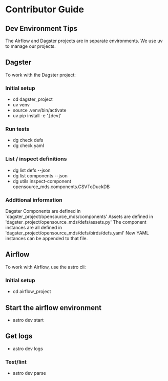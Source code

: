 # Contributor Guide

## Dev Environment Tips

The Airflow and Dagster projects are in separate environments.
We use uv to manage our projects.

## Dagster

To work with the Dagster project:

### Initial setup
- cd dagster_project
- uv venv
- source .venv/bin/activate
- uv pip install -e '.[dev]'


### Run tests
- dg check defs
- dg check yaml

### List / inspect definitions 

- dg list defs --json
- dg list components --json
- dg utils inspect-component opensource_mds.components.CSVToDuckDB

### Additional information

Dagster Components are defined in `dagster_project/opensource_mds/components'
Assets are defined in 'dagster_project/opensource_mds/defs/assets.py'
The component instances are all defined in 'dagster_project/opensource_mds/defs/birds/defs.yaml'
New YAML instances can be appended to that file.

## Airflow

To work with Airflow, use the astro cli:

### Initial setup
- cd airflow_project

## Start the airflow environment
- astro dev start

## Get logs
- astro dev logs

### Test/lint
- astro dev parse
